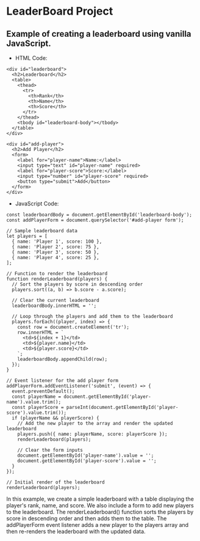 # LeaderBoard Project

## Example of creating a leaderboard using vanilla JavaScript.

- HTML Code:

```
<div id="leaderboard">
  <h2>Leaderboard</h2>
  <table>
    <thead>
      <tr>
        <th>Rank</th>
        <th>Name</th>
        <th>Score</th>
      </tr>
    </thead>
    <tbody id="leaderboard-body"></tbody>
  </table>
</div>

<div id="add-player">
  <h2>Add Player</h2>
  <form>
    <label for="player-name">Name:</label>
    <input type="text" id="player-name" required>
    <label for="player-score">Score:</label>
    <input type="number" id="player-score" required>
    <button type="submit">Add</button>
  </form>
</div>
```

- JavaScript Code: 

```
const leaderboardBody = document.getElementById('leaderboard-body');
const addPlayerForm = document.querySelector('#add-player form');

// Sample leaderboard data
let players = [
  { name: 'Player 1', score: 100 },
  { name: 'Player 2', score: 75 },
  { name: 'Player 3', score: 50 },
  { name: 'Player 4', score: 25 },
];

// Function to render the leaderboard
function renderLeaderboard(players) {
  // Sort the players by score in descending order
  players.sort((a, b) => b.score - a.score);

  // Clear the current leaderboard
  leaderboardBody.innerHTML = '';

  // Loop through the players and add them to the leaderboard
  players.forEach((player, index) => {
    const row = document.createElement('tr');
    row.innerHTML = `
      <td>${index + 1}</td>
      <td>${player.name}</td>
      <td>${player.score}</td>
    `;
    leaderboardBody.appendChild(row);
  });
}

// Event listener for the add player form
addPlayerForm.addEventListener('submit', (event) => {
  event.preventDefault();
  const playerName = document.getElementById('player-name').value.trim();
  const playerScore = parseInt(document.getElementById('player-score').value.trim());
  if (playerName && playerScore) {
    // Add the new player to the array and render the updated leaderboard
    players.push({ name: playerName, score: playerScore });
    renderLeaderboard(players);

    // Clear the form inputs
    document.getElementById('player-name').value = '';
    document.getElementById('player-score').value = '';
  }
});

// Initial render of the leaderboard
renderLeaderboard(players);
```

In this example, we create a simple leaderboard with a table displaying the player's rank, name, and score. We also include a form to add new players to the leaderboard. The renderLeaderboard() function sorts the players by score in descending order and then adds them to the table. The addPlayerForm event listener adds a new player to the players array and then re-renders the leaderboard with the updated data.
